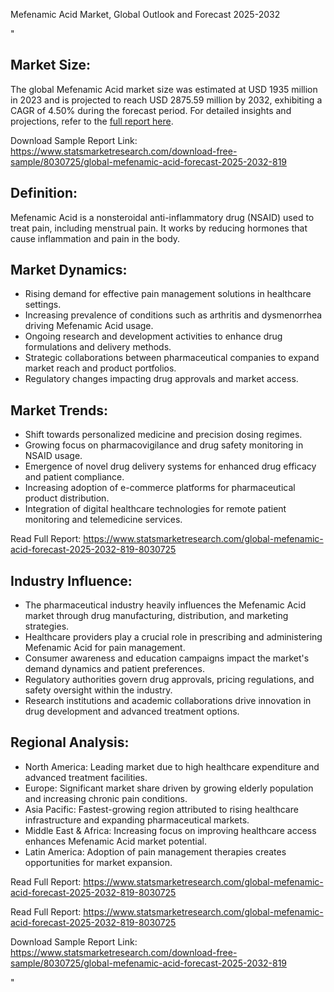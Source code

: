 Mefenamic Acid Market, Global Outlook and Forecast 2025-2032

"<html>
<body>

<h2>Market Size:</h2>
<p>The global Mefenamic Acid market size was estimated at USD 1935 million in 2023 and is projected to reach USD 2875.59 million by 2032, exhibiting a CAGR of 4.50% during the forecast period. For detailed insights and projections, refer to the <a href='https://www.statsmarketresearch.com/global-mefenamic-acid-forecast-2025-2032-819-8030725'>full report here</a>.</p>
<p>Download Sample Report Link: <a href='https://www.statsmarketresearch.com/download-free-sample/8030725/global-mefenamic-acid-forecast-2025-2032-819'>https://www.statsmarketresearch.com/download-free-sample/8030725/global-mefenamic-acid-forecast-2025-2032-819</a></p>

<h2>Definition:</h2>
<p>Mefenamic Acid is a nonsteroidal anti-inflammatory drug (NSAID) used to treat pain, including menstrual pain. It works by reducing hormones that cause inflammation and pain in the body.</p>

<h2>Market Dynamics:</h2>
<ul>
  <li>Rising demand for effective pain management solutions in healthcare settings.</li>
  <li>Increasing prevalence of conditions such as arthritis and dysmenorrhea driving Mefenamic Acid usage.</li>
  <li>Ongoing research and development activities to enhance drug formulations and delivery methods.</li>
  <li>Strategic collaborations between pharmaceutical companies to expand market reach and product portfolios.</li>
  <li>Regulatory changes impacting drug approvals and market access.</li>
</ul>

<h2>Market Trends:</h2>
<ul>
  <li>Shift towards personalized medicine and precision dosing regimes.</li>
  <li>Growing focus on pharmacovigilance and drug safety monitoring in NSAID usage.</li>
  <li>Emergence of novel drug delivery systems for enhanced drug efficacy and patient compliance.</li>
  <li>Increasing adoption of e-commerce platforms for pharmaceutical product distribution.</li>
  <li>Integration of digital healthcare technologies for remote patient monitoring and telemedicine services.</li>
</ul>
<p>Read Full Report: <a href='https://www.statsmarketresearch.com/global-mefenamic-acid-forecast-2025-2032-819-8030725'>https://www.statsmarketresearch.com/global-mefenamic-acid-forecast-2025-2032-819-8030725</a></p>

<h2>Industry Influence:</h2>
<ul>
  <li>The pharmaceutical industry heavily influences the Mefenamic Acid market through drug manufacturing, distribution, and marketing strategies.</li>
  <li>Healthcare providers play a crucial role in prescribing and administering Mefenamic Acid for pain management.</li>
  <li>Consumer awareness and education campaigns impact the market's demand dynamics and patient preferences.</li>
  <li>Regulatory authorities govern drug approvals, pricing regulations, and safety oversight within the industry.</li>
  <li>Research institutions and academic collaborations drive innovation in drug development and advanced treatment options.</li>
</ul>

<h2>Regional Analysis:</h2>
<ul>
  <li>North America: Leading market due to high healthcare expenditure and advanced treatment facilities.</li>
  <li>Europe: Significant market share driven by growing elderly population and increasing chronic pain conditions.</li>
  <li>Asia Pacific: Fastest-growing region attributed to rising healthcare infrastructure and expanding pharmaceutical markets.</li>
  <li>Middle East & Africa: Increasing focus on improving healthcare access enhances Mefenamic Acid market potential.</li>
  <li>Latin America: Adoption of pain management therapies creates opportunities for market expansion.</li>
</ul>
<p>Read Full Report: <a href='https://www.statsmarketresearch.com/global-mefenamic-acid-forecast-2025-2032-819-8030725'>https://www.statsmarketresearch.com/global-mefenamic-acid-forecast-2025-2032-819-8030725</a></p>

<p>Read Full Report: <a href='https://www.statsmarketresearch.com/global-mefenamic-acid-forecast-2025-2032-819-8030725'>https://www.statsmarketresearch.com/global-mefenamic-acid-forecast-2025-2032-819-8030725</a></p>
<p>Download Sample Report Link: <a href='https://www.statsmarketresearch.com/download-free-sample/8030725/global-mefenamic-acid-forecast-2025-2032-819'>https://www.statsmarketresearch.com/download-free-sample/8030725/global-mefenamic-acid-forecast-2025-2032-819</a></p>

</body>
</html>"
